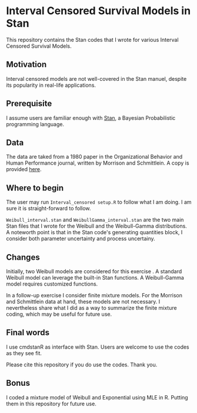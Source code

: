 # Interval Censored Survival Models in Stan

This repository contains the Stan codes that I wrote for various Interval Censored Survival Models.  

## Motivation

Interval censored models are not well-covered in the Stan manuel, despite its popularity in real-life applications.

## Prerequisite 

I assume users are familiar enough with [Stan](https://mc-stan.org/), a Bayesian Probabilistic programming language.  

## Data
The data are taked from a 1980 paper in the Organizational Behavior and Human Performance journal, written by Morrison and Schmittlein.  A copy is provided [here](https://github.com/kaloklee/Interval_surv/blob/main/morrison_schmittlein_obhp_80.pdf).

## Where to begin

The user may run `Interval_censored setup.R` to follow what I am doing.  I am sure it is straight-forward to follow.

`Weibull_interval.stan` and `WeibullGamma_interval.stan` are the two main Stan files that I wrote for the Weibull and the Weibull-Gamma distributions.  
A noteworth point is that in the Stan code's generating quantities block, I consider both parameter uncertainty and process uncertainy.  

## Changes

Initially, two Weibull models are considered for this exercise . A standard Weibull model can leverage the built-in Stan functions. A Weibull-Gamma model requires customized functions.  

In a follow-up exercise I consider finite mixture models.  For the Morrison and Schmittlein data at hand, these models are not necessary.  I nevertheless share what I did as a way to summarize the finite mixture coding, which may be useful for future use.

## Final words

I use cmdstanR as interface with Stan. Users are welcome to use the codes as they see fit.  

Please cite this repository if you do use the codes.  Thank you.

## Bonus

I coded a mixture model of Weibull and Exponential using MLE in R.  Putting them in this repository for future use.
